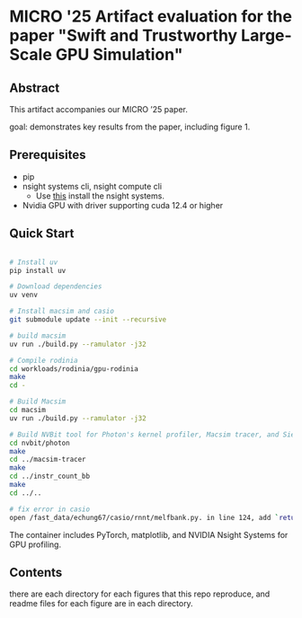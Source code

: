 # MICRO '25 Artifact evaluation for the paper "Swift and Trustworthy Large-Scale GPU Simulation"

## Abstract

This artifact accompanies our MICRO ’25 paper.

goal: demonstrates key results from the paper, including figure 1. 

## Prerequisites

- pip 
- nsight systems cli, nsight compute cli
  - Use [this](https://docs.nvidia.com/nsight-systems/InstallationGuide/index.html) install the nsight systems. 
- Nvidia GPU with driver supporting cuda 12.4 or higher

## Quick Start

```bash

# Install uv
pip install uv

# Download dependencies
uv venv

# Install macsim and casio
git submodule update --init --recursive

# build macsim
uv run ./build.py --ramulator -j32

# Compile rodinia
cd workloads/rodinia/gpu-rodinia
make
cd -

# Build Macsim
cd macsim
uv run ./build.py --ramulator -j32

# Build NVBit tool for Photon's kernel profiler, Macsim tracer, and Sieve's instruction counter.
cd nvbit/photon
make
cd ../macsim-tracer
make 
cd ../instr_count_bb
make
cd ../..

# fix error in casio
open /fast_data/echung67/casio/rnnt/melfbank.py. in line 124, add `return_complex=True` and at the next line add `x = torch.view_as_real(x)`. 

```

The container includes PyTorch, matplotlib, and NVIDIA Nsight Systems for GPU profiling.

## Contents

there are each directory for each figures that this repo reproduce, and readme files for each figure are in each directory. 